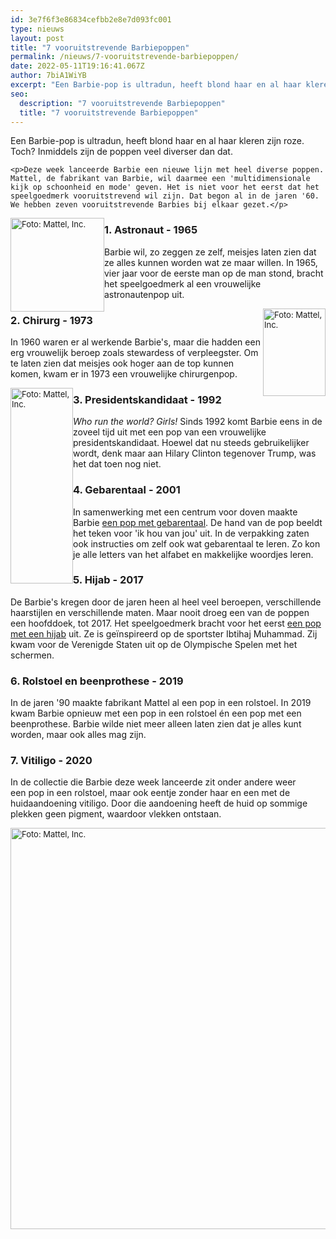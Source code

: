 ```yaml
---
id: 3e7f6f3e86834cefbb2e8e7d093fc001
type: nieuws
layout: post
title: "7 vooruitstrevende Barbiepoppen"
permalink: /nieuws/7-vooruitstrevende-barbiepoppen/
date: 2022-05-11T19:16:41.067Z
author: 7biA1WiYB
excerpt: "Een Barbie-pop is ultradun, heeft blond haar en al haar kleren zijn roze. Toch? Inmiddels zijn de poppen veel diverser dan dat.  "
seo:
  description: "7 vooruitstrevende Barbiepoppen"
  title: "7 vooruitstrevende Barbiepoppen"
---
```

Een Barbie-pop is ultradun, heeft blond haar en al haar kleren zijn roze. Toch? Inmiddels zijn de poppen veel diverser dan dat.  

    <p>Deze week lanceerde Barbie een nieuwe lijn met heel diverse poppen. Mattel, de fabrikant van Barbie, wil daarmee een 'multidimensionale kijk op schoonheid en mode' geven. Het is niet voor het eerst dat het speelgoedmerk vooruitstrevend wil zijn. Dat begon al in de jaren '60. We hebben zeven vooruitstrevende Barbies bij elkaar gezet.</p>
<p><div class="media media-element-container media-default media-float-left"><div id="file-539643" class="file file-image file-image-jpeg">

        
  
  <div class="content">
    <img alt="Foto: Mattel, Inc." title="Foto: Mattel, Inc." height="800" width="800" style="font-size: 13.008px; width: 150px; height: 150px; float: left;" class="media-element file-default" data-delta="4" src="https://7dagen.netlify.app/sites/default/files/Barbie%20astronaut.jpg">  </div>

  
</div>
</div>
<h3>1. Astronaut - 1965</h3>
<p>Barbie wil, zo zeggen ze zelf, meisjes laten zien dat ze alles kunnen worden wat ze maar willen. In 1965, vier jaar voor de eerste man op de man stond, bracht het speelgoedmerk al een vrouwelijke astronautenpop uit.</p>
<p><div class="media media-element-container media-default media-float-right"><div id="file-539644" class="file file-image file-image-jpeg">

        
  
  <div class="content">
    <img alt="Foto: Mattel, Inc." title="Foto: Mattel, Inc." height="912" width="651" style="font-size: 13.008px; width: 100px; height: 140px; float: right;" class="media-element file-default" data-delta="5" src="https://7dagen.netlify.app/sites/default/files/1973-surgeon.jpg">  </div>

  
</div>
</div>
<h3>2. Chirurg - 1973</h3>
<p>In 1960 waren er al werkende Barbie's, maar die hadden een erg vrouwelijk beroep zoals stewardess of verpleegster. Om te laten zien dat meisjes ook hoger aan de top kunnen komen, kwam er in 1973 een vrouwelijke chirurgenpop.</p>
<p><div class="media media-element-container media-default media-float-left"><div id="file-539645" class="file file-image file-image-jpeg">

        
  
  <div class="content">
    <img alt="Foto: Mattel, Inc." title="Foto: Mattel, Inc." height="912" width="291" style="font-size: 13.008px; width: 100px; height: 313px; float: left;" class="media-element file-default" data-delta="6" src="https://7dagen.netlify.app/sites/default/files/1992-presidential-candidate.jpg">  </div>

  
</div>
</div>
<h3>3. Presidentskandidaat - 1992</h3>
<p><em>Who run the world? Girls!</em> Sinds 1992 komt Barbie eens in de zoveel tijd uit met een pop van een vrouwelijke presidentskandidaat. Hoewel dat nu steeds gebruikelijker wordt, denk maar aan Hilary Clinton tegenover Trump, was het dat toen nog niet. </p>
<h3>4. Gebarentaal - 2001</h3>
<p>In samenwerking met een centrum voor doven maakte Barbie <a href="https://www.instagram.com/p/BxP2lw_gLo0/" target="_blank">een pop met gebarentaal</a>. De hand van de pop beeldt het teken voor 'ik hou van jou' uit. In de verpakking zaten ook instructies om zelf ook wat gebarentaal te leren. Zo kon je alle letters van het alfabet en makkelijke woordjes leren.</p>
<h3>5. Hijab - 2017</h3>
<p>De Barbie's kregen door de jaren heen al heel veel beroepen, verschillende haarstijlen en verschillende maten. Maar nooit droeg een van de poppen een hoofddoek, tot 2017. Het speelgoedmerk bracht voor het eerst <a href="https://www.instagram.com/p/Bl3Jp0ilk4e/" target="_blank">een pop met een hijab</a> uit. Ze is geïnspireerd op de sportster Ibtihaj Muhammad. Zij kwam voor de Verenigde Staten uit op de Olympische Spelen met het schermen.</p>
<h3>6. Rolstoel en beenprothese - 2019 </h3>
<p>In de jaren '90 maakte fabrikant Mattel al een pop in een rolstoel. In 2019 kwam Barbie opnieuw met een pop in een rolstoel én een pop met een beenprothese. Barbie wilde niet meer alleen laten zien dat je alles kunt worden, maar ook alles mag zijn.</p>
<h3>7. Vitiligo - 2020 </h3>
<p>In de collectie die Barbie deze week lanceerde zit onder andere weer een pop in een rolstoel, maar ook eentje zonder haar en een met de huidaandoening vitiligo. Door die aandoening heeft de huid op sommige plekken geen pigment, waardoor vlekken ontstaan.</p>
<p><div class="media media-element-container media-default"><div id="file-539642" class="file file-image file-image-jpeg">

        
  
  <div class="content">
    <img alt="Foto: Mattel, Inc." title="Foto: Mattel, Inc." height="1140" width="1599" style="font-size: 13.008px; width: 900px; height: 642px;" class="media-element file-default" data-delta="3" src="https://7dagen.netlify.app/sites/default/files/2019_Fashionistas2.jpg">  </div>

  
</div>
</div>  
